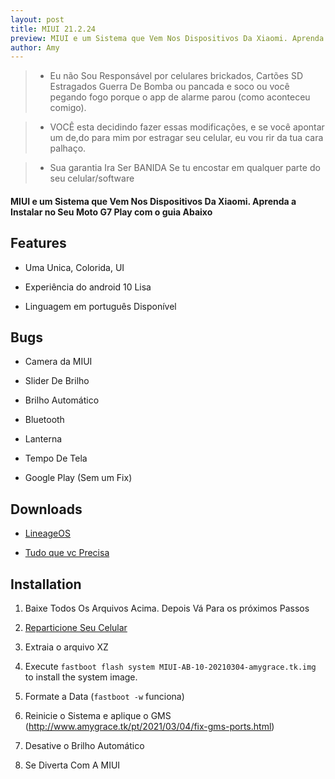```yaml
---
layout: post
title: MIUI 21.2.24
preview: MIUI e um Sistema que Vem Nos Dispositivos Da Xiaomi. Aprenda a Instalar no Seu Moto G7 Play com o guia Abaixo
author: Amy
---
```



> * Eu não Sou Responsável por celulares brickados, Cartões SD Estragados Guerra De Bomba ou pancada e soco ou você pegando fogo porque o app de alarme parou  (como aconteceu comigo).

> * VOCÊ esta decidindo fazer essas modificações, e se você apontar um de,do para mim por estragar seu celular, eu vou rir da tua cara palhaço.

> * Sua garantia Ira Ser BANIDA Se tu encostar em qualquer parte do seu celular/software



#### MIUI e um Sistema que Vem Nos Dispositivos Da Xiaomi. Aprenda a Instalar no Seu Moto G7 Play com o guia Abaixo



## Features

* Uma Unica, Colorida, UI
* Experiência do android 10 Lisa

* Linguagem em português Disponível



## Bugs

* Camera da MIUI

* Slider De Brilho

* Brilho Automático

* Bluetooth

* Lanterna

* Tempo De Tela

* Google Play (Sem um Fix)



## Downloads

* [LineageOS](https://download.lineageos.org/channel)

* [Tudo que vc Precisa](https://github.com/00p513-dev/ErfanGSIs-channel/releases/xiaomi.eu-21.2.24)



## Installation

1. Baixe Todos Os Arquivos Acima. Depois Vá Para os próximos Passos

2. [Reparticione Seu Celular](http://www.amygrace.tk/2021/03/04/repartition-channel.html)

3. Extraia o arquivo XZ

4. Execute `fastboot flash system MIUI-AB-10-20210304-amygrace.tk.img` to install the system image.

5. Formate a Data (`fastboot -w` funciona)

6. Reinicie o Sistema e aplique o GMS (http://www.amygrace.tk/pt/2021/03/04/fix-gms-ports.html)

7. Desative o Brilho Automático
8. Se Diverta Com A MIUI
